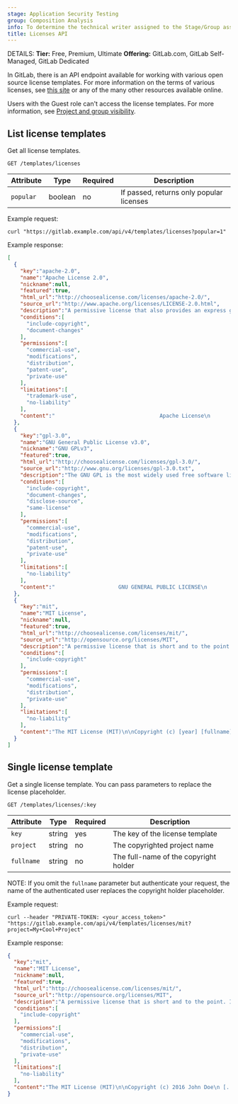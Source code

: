 ```yaml
---
stage: Application Security Testing
group: Composition Analysis
info: To determine the technical writer assigned to the Stage/Group associated with this page, see https://handbook.gitlab.com/handbook/product/ux/technical-writing/#assignments
title: Licenses API
---
```


DETAILS:
**Tier:** Free, Premium, Ultimate
**Offering:** GitLab.com, GitLab Self-Managed, GitLab Dedicated

In GitLab, there is an API endpoint available for working with various open
source license templates. For more information on the terms of various
licenses, see [this site](https://choosealicense.com/) or any of the many other
resources available online.

Users with the Guest role can't access the license templates. For more information, see [Project and group visibility](../../user/public_access.md).

## List license templates

Get all license templates.

```plaintext
GET /templates/licenses
```

| Attribute | Type    | Required | Description |
|-----------|---------|----------|-------------|
| `popular` | boolean | no       | If passed, returns only popular licenses |

Example request:

```shell
curl "https://gitlab.example.com/api/v4/templates/licenses?popular=1"
```

Example response:

```json
[
  {
    "key":"apache-2.0",
    "name":"Apache License 2.0",
    "nickname":null,
    "featured":true,
    "html_url":"http://choosealicense.com/licenses/apache-2.0/",
    "source_url":"http://www.apache.org/licenses/LICENSE-2.0.html",
    "description":"A permissive license that also provides an express grant of patent rights from contributors to users.",
    "conditions":[
      "include-copyright",
      "document-changes"
    ],
    "permissions":[
      "commercial-use",
      "modifications",
      "distribution",
      "patent-use",
      "private-use"
    ],
    "limitations":[
      "trademark-use",
      "no-liability"
    ],
    "content":"                                 Apache License\n                           Version 2.0, January 2004\n [...]"
  },
  {
    "key":"gpl-3.0",
    "name":"GNU General Public License v3.0",
    "nickname":"GNU GPLv3",
    "featured":true,
    "html_url":"http://choosealicense.com/licenses/gpl-3.0/",
    "source_url":"http://www.gnu.org/licenses/gpl-3.0.txt",
    "description":"The GNU GPL is the most widely used free software license and has a strong copyleft requirement. When distributing derived works, the source code of the work must be made available under the same license.",
    "conditions":[
      "include-copyright",
      "document-changes",
      "disclose-source",
      "same-license"
    ],
    "permissions":[
      "commercial-use",
      "modifications",
      "distribution",
      "patent-use",
      "private-use"
    ],
    "limitations":[
      "no-liability"
    ],
    "content":"                    GNU GENERAL PUBLIC LICENSE\n                       Version 3, 29 June 2007\n [...]"
  },
  {
    "key":"mit",
    "name":"MIT License",
    "nickname":null,
    "featured":true,
    "html_url":"http://choosealicense.com/licenses/mit/",
    "source_url":"http://opensource.org/licenses/MIT",
    "description":"A permissive license that is short and to the point. It lets people do anything with your code with proper attribution and without warranty.",
    "conditions":[
      "include-copyright"
    ],
    "permissions":[
      "commercial-use",
      "modifications",
      "distribution",
      "private-use"
    ],
    "limitations":[
      "no-liability"
    ],
    "content":"The MIT License (MIT)\n\nCopyright (c) [year] [fullname]\n [...]"
  }
]
```

## Single license template

Get a single license template. You can pass parameters to replace the license
placeholder.

```plaintext
GET /templates/licenses/:key
```

| Attribute  | Type   | Required | Description |
|------------|--------|----------|-------------|
| `key`      | string | yes      | The key of the license template |
| `project`  | string | no       | The copyrighted project name |
| `fullname` | string | no       | The full-name of the copyright holder |

NOTE:
If you omit the `fullname` parameter but authenticate your request, the name of
the authenticated user replaces the copyright holder placeholder.

Example request:

```shell
curl --header "PRIVATE-TOKEN: <your_access_token>" "https://gitlab.example.com/api/v4/templates/licenses/mit?project=My+Cool+Project"
```

Example response:

```json
{
  "key":"mit",
  "name":"MIT License",
  "nickname":null,
  "featured":true,
  "html_url":"http://choosealicense.com/licenses/mit/",
  "source_url":"http://opensource.org/licenses/MIT",
  "description":"A permissive license that is short and to the point. It lets people do anything with your code with proper attribution and without warranty.",
  "conditions":[
    "include-copyright"
  ],
  "permissions":[
    "commercial-use",
    "modifications",
    "distribution",
    "private-use"
  ],
  "limitations":[
    "no-liability"
  ],
  "content":"The MIT License (MIT)\n\nCopyright (c) 2016 John Doe\n [...]"
}
```

<!-- ## Troubleshooting

Include any troubleshooting steps that you can foresee. If you know beforehand what issues
one might have when setting this up, or when something is changed, or on upgrading, it's
important to describe those, too. Think of things that may go wrong and include them here.
This is important to minimize requests for support, and to avoid doc comments with
questions that you know someone might ask.

Each scenario can be a third-level heading, for example `### Getting error message X`.
If you have none to add when creating a doc, leave this section in place
but commented out to help encourage others to add to it in the future. -->
